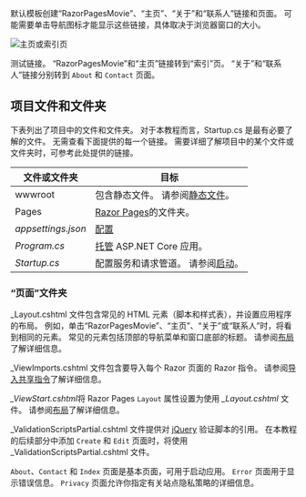 默认模板创建“RazorPagesMovie”、“主页”、“关于”和“联系人”链接和页面。 可能需要单击导航图标才能显示这些链接，具体取决于浏览器窗口的大小。

![主页或索引页](../../tutorials/razor-pages/razor-pages-start/_static/home2.png)

测试链接。 “RazorPagesMovie”和“主页”链接转到“索引”页。 “关于”和“联系人”链接分别转到 `About` 和 `Contact` 页面。

## <a name="project-files-and-folders"></a>项目文件和文件夹

下表列出了项目中的文件和文件夹。 对于本教程而言，Startup.cs 是最有必要了解的文件。 无需查看下面提供的每一个链接。 需要详细了解项目中的某个文件或文件夹时，可参考此处提供的链接。

| 文件或文件夹              | 目标 |
| ----------------- | ------------ |
| wwwroot | 包含静态文件。 请参阅[静态文件](xref:fundamentals/static-files)。 |
| Pages | [Razor Pages](xref:razor-pages/index)的文件夹。 |
| *appsettings.json* | [配置](xref:fundamentals/configuration/index) |
| *Program.cs* | [托管](xref:fundamentals/host/index) ASP.NET Core 应用。|
| *Startup.cs* | 配置服务和请求管道。 请参阅[启动](xref:fundamentals/startup)。|

### <a name="the-pages-folder"></a>“页面”文件夹

_Layout.cshtml 文件包含常见的 HTML 元素（脚本和样式表），并设置应用程序的布局。 例如，单击“RazorPagesMovie”、“主页”、“关于”或“联系人”时，将看到相同的元素。 常见的元素包括顶部的导航菜单和窗口底部的标题。 请参阅[布局](xref:mvc/views/layout)了解详细信息。

_ViewImports.cshtml 文件包含要导入每个 Razor 页面的 Razor 指令。 请参阅[导入共享指令](xref:mvc/views/layout#importing-shared-directives)了解详细信息。

*_ViewStart.cshtml*将 Razor Pages `Layout` 属性设置为使用 *_Layout.cshtml* 文件。 请参阅[布局](xref:mvc/views/layout)了解详细信息。

_ValidationScriptsPartial.cshtml 文件提供对 [jQuery](https://jquery.com/) 验证脚本的引用。 在本教程的后续部分中添加 `Create` 和 `Edit` 页面时，将使用 _ValidationScriptsPartial.cshtml 文件。

`About`、`Contact` 和 `Index` 页面是基本页面，可用于启动应用。 `Error` 页面用于显示错误信息。 `Privacy` 页面允许你指定有关站点隐私策略的详细信息。
